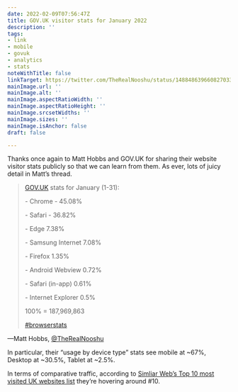 ```yaml
---
date: 2022-02-09T07:56:47Z
title: GOV.UK visitor stats for January 2022
description: ''
tags:
- link
- mobile
- govuk
- analytics
- stats
noteWithTitle: false
linkTarget: https://twitter.com/TheRealNooshu/status/1488486396608270337
mainImage.url: ''
mainImage.alt: ''
mainImage.aspectRatioWidth: ''
mainImage.aspectRatioHeight: ''
mainImage.srcsetWidths: ''
mainImage.sizes: ''
mainImage.isAnchor: false
draft: false

---
```

Thanks once again to Matt Hobbs and GOV.UK for sharing their website visitor stats publicly so that we can learn from them. As ever, lots of juicy detail in Matt’s thread.

> [GOV.UK](https://t.co/CcU3PLPTpj) stats for January (1-31): 
>
> \- Chrome - 45.08% 
>
> \- Safari - 36.82% 
>
> \- Edge 7.38% 
>
> \- Samsung Internet 7.08% 
>
> \- Firefox 1.35% 
>
> \- Android Webview 0.72% 
>
> \- Safari (in-app) 0.61% 
>
> \- Internet Explorer 0.5% 
>
> 100% = 187,969,863
>
> [#browserstats](https://twitter.com/hashtag/browserstats?src=hashtag_click)

—Matt Hobbs, [@TheRealNooshu](https://twitter.com/TheRealNooshu)

In particular, their “usage by device type” stats see mobile at ~67%, Desktop at ~30.5%, Tablet at ~2.5%.

In terms of comparative traffic, according to [Simliar Web’s Top 10 most visited UK websites list](https://www.similarweb.com/top-websites/united-kingdom/) they’re hovering around #10.
